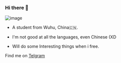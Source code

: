 ### Hi there 👋

![image](https://user-images.githubusercontent.com/74606271/119837227-f7b57100-bf34-11eb-8bfa-ca99d368964d.png)


- A student from Wuhu, China🇨🇳.

- I'm not good at all the languages, even Chinese (XD

- Will do some Interesting things when i free.

Find me on [Telgram](https://t.me/SoilZhu80)
